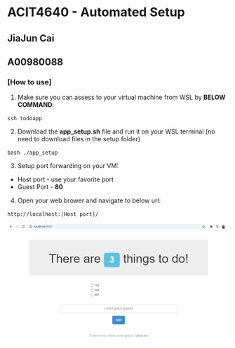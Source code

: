 # ACIT4640 - Automated Setup
## JiaJun Cai
## A00980088
### [How to use]
1. Make sure you can assess to your virtual machine from WSL by **BELOW COMMAND**:

```
ssh todoapp
```
2. Download the **app_setup.sh** file and run it on your WSL terminal (no need to download files in the setup folder)
```
bash ./app_setup
```
3. Setup port forwarding on your VM: 
* Host port - use your favorite port
* Guest Port - **80**
4. Open your web brower and navigate to below url:
```
http://localhost:[Host port]/
```
![Screenshot](/setup/screenshot.PNG)
